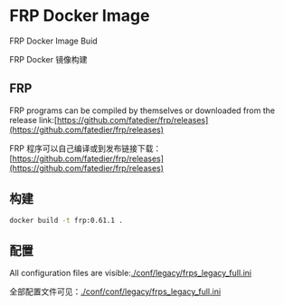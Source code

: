 # FRP Docker Image

FRP Docker Image Buid

FRP Docker 镜像构建

## FRP

FRP programs can be compiled by themselves or downloaded from the release link:[https://github.com/fatedier/frp/releases](https://github.com/fatedier/frp/releases)

FRP 程序可以自己编译或到发布链接下载：[https://github.com/fatedier/frp/releases](https://github.com/fatedier/frp/releases)

## 构建

```bash
docker build -t frp:0.61.1 .
```

## 配置

All configuration files are visible:[./conf/legacy/frps_legacy_full.ini](./conf/legacy/frps_legacy_full.ini)

全部配置文件可见：[./conf/conf/legacy/frps_legacy_full.ini](./conf/legacy/frps_legacy_full.ini)
